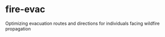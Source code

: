 # fire-evac
Optimizing evacuation routes and directions for individuals facing wildfire propagation
